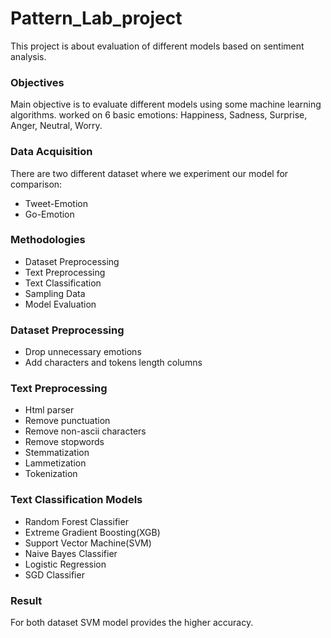 # Pattern_Lab_project
This project is about evaluation of different models based on sentiment analysis.
### Objectives
Main objective is to evaluate different models using some machine learning algorithms.
worked on 6 basic emotions: Happiness, Sadness, Surprise, Anger, Neutral, Worry.
### Data Acquisition
There are two different dataset where we experiment our model for comparison:
* Tweet-Emotion 
* Go-Emotion 
### Methodologies
* Dataset Preprocessing
* Text Preprocessing
* Text Classification
* Sampling Data
* Model Evaluation
### Dataset Preprocessing
* Drop unnecessary emotions
* Add characters and tokens length columns
### Text Preprocessing
* Html parser 
* Remove punctuation 
* Remove non-ascii characters
* Remove stopwords
* Stemmatization
* Lammetization
* Tokenization
### Text Classification Models
* Random Forest Classifier
* Extreme Gradient Boosting(XGB)
* Support Vector Machine(SVM)
* Naive Bayes Classifier
* Logistic Regression
* SGD Classifier
### Result
For both dataset SVM model provides the higher accuracy.

